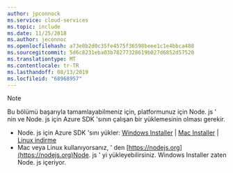 ```yaml
---
author: jpconnock
ms.service: cloud-services
ms.topic: include
ms.date: 11/25/2018
ms.author: jeconnoc
ms.openlocfilehash: a73e8b2d0c35fe4575f36598beee1c1e4bbca488
ms.sourcegitcommit: 5d6c8231eba03b78277328619b027d6852d57520
ms.translationtype: MT
ms.contentlocale: tr-TR
ms.lasthandoff: 08/13/2019
ms.locfileid: "68968957"
---
```

> [!NOTE]
> Bu bölümü başarıyla tamamlayabilmeniz için, platformunuz için Node. js ' nin ve Node. js için Azure SDK 'sının çalışan bir yüklemesinin olması gerekir.
> 
> * Node. js için Azure SDK 'sını yükler: [Windows Installer](https://go.microsoft.com/fwlink/?LinkId=254279) | [Mac Installer](https://go.microsoft.com/fwlink/?LinkId=253471) | [Linux indirme](https://go.microsoft.com/fwlink/?LinkId=253472)
> * Mac veya Linux kullanıyorsanız, ' den [https://nodejs.org](https://nodejs.org)Node. js ' yi yükleyebilirsiniz. Windows Installer zaten Node. js içeriyor.
> 
> 
